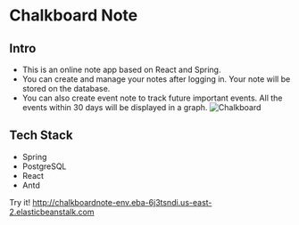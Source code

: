 # Chalkboard Note

## Intro
- This is an online note app based on React and Spring. 
- You can create and manage your notes after logging in. Your note will be stored on the database.
- You can also create event note to track future important events. All the events within 30 days will be displayed in a graph.
![Chalkboard](https://github.com/fuhuan1991/my_portfolio_website/raw/master/p2.png)


## Tech Stack
- Spring
- PostgreSQL
- React
- Antd


Try it!
http://chalkboardnote-env.eba-6j3tsndi.us-east-2.elasticbeanstalk.com
